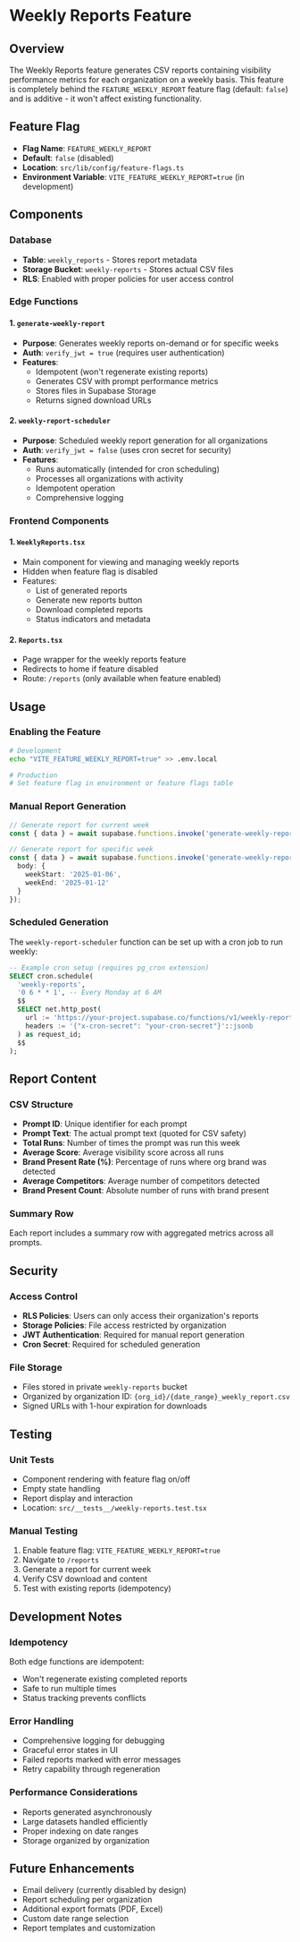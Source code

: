 # Weekly Reports Feature

## Overview
The Weekly Reports feature generates CSV reports containing visibility performance metrics for each organization on a weekly basis. This feature is completely behind the `FEATURE_WEEKLY_REPORT` feature flag (default: `false`) and is additive - it won't affect existing functionality.

## Feature Flag
- **Flag Name**: `FEATURE_WEEKLY_REPORT`
- **Default**: `false` (disabled)
- **Location**: `src/lib/config/feature-flags.ts`
- **Environment Variable**: `VITE_FEATURE_WEEKLY_REPORT=true` (in development)

## Components

### Database
- **Table**: `weekly_reports` - Stores report metadata
- **Storage Bucket**: `weekly-reports` - Stores actual CSV files
- **RLS**: Enabled with proper policies for user access control

### Edge Functions

#### 1. `generate-weekly-report`
- **Purpose**: Generates weekly reports on-demand or for specific weeks
- **Auth**: `verify_jwt = true` (requires user authentication)
- **Features**:
  - Idempotent (won't regenerate existing reports)
  - Generates CSV with prompt performance metrics
  - Stores files in Supabase Storage
  - Returns signed download URLs

#### 2. `weekly-report-scheduler`  
- **Purpose**: Scheduled weekly report generation for all organizations
- **Auth**: `verify_jwt = false` (uses cron secret for security)
- **Features**:
  - Runs automatically (intended for cron scheduling)
  - Processes all organizations with activity
  - Idempotent operation
  - Comprehensive logging

### Frontend Components

#### 1. `WeeklyReports.tsx`
- Main component for viewing and managing weekly reports
- Hidden when feature flag is disabled
- Features:
  - List of generated reports
  - Generate new reports button
  - Download completed reports
  - Status indicators and metadata

#### 2. `Reports.tsx`
- Page wrapper for the weekly reports feature
- Redirects to home if feature disabled
- Route: `/reports` (only available when feature enabled)

## Usage

### Enabling the Feature
```bash
# Development
echo "VITE_FEATURE_WEEKLY_REPORT=true" >> .env.local

# Production
# Set feature flag in environment or feature flags table
```

### Manual Report Generation
```typescript
// Generate report for current week
const { data } = await supabase.functions.invoke('generate-weekly-report');

// Generate report for specific week
const { data } = await supabase.functions.invoke('generate-weekly-report', {
  body: { 
    weekStart: '2025-01-06', 
    weekEnd: '2025-01-12' 
  }
});
```

### Scheduled Generation
The `weekly-report-scheduler` function can be set up with a cron job to run weekly:

```sql
-- Example cron setup (requires pg_cron extension)
SELECT cron.schedule(
  'weekly-reports',
  '0 6 * * 1', -- Every Monday at 6 AM
  $$
  SELECT net.http_post(
    url := 'https://your-project.supabase.co/functions/v1/weekly-report-scheduler',
    headers := '{"x-cron-secret": "your-cron-secret"}'::jsonb
  ) as request_id;
  $$
);
```

## Report Content

### CSV Structure
- **Prompt ID**: Unique identifier for each prompt
- **Prompt Text**: The actual prompt text (quoted for CSV safety)
- **Total Runs**: Number of times the prompt was run this week
- **Average Score**: Average visibility score across all runs
- **Brand Present Rate (%)**: Percentage of runs where org brand was detected
- **Average Competitors**: Average number of competitors detected
- **Brand Present Count**: Absolute number of runs with brand present

### Summary Row
Each report includes a summary row with aggregated metrics across all prompts.

## Security

### Access Control
- **RLS Policies**: Users can only access their organization's reports
- **Storage Policies**: File access restricted by organization
- **JWT Authentication**: Required for manual report generation
- **Cron Secret**: Required for scheduled generation

### File Storage
- Files stored in private `weekly-reports` bucket
- Organized by organization ID: `{org_id}/{date_range}_weekly_report.csv`
- Signed URLs with 1-hour expiration for downloads

## Testing

### Unit Tests
- Component rendering with feature flag on/off
- Empty state handling
- Report display and interaction
- Location: `src/__tests__/weekly-reports.test.tsx`

### Manual Testing
1. Enable feature flag: `VITE_FEATURE_WEEKLY_REPORT=true`
2. Navigate to `/reports`
3. Generate a report for current week
4. Verify CSV download and content
5. Test with existing reports (idempotency)

## Development Notes

### Idempotency
Both edge functions are idempotent:
- Won't regenerate existing completed reports
- Safe to run multiple times
- Status tracking prevents conflicts

### Error Handling
- Comprehensive logging for debugging
- Graceful error states in UI
- Failed reports marked with error messages
- Retry capability through regeneration

### Performance Considerations
- Reports generated asynchronously
- Large datasets handled efficiently
- Proper indexing on date ranges
- Storage organized by organization

## Future Enhancements
- Email delivery (currently disabled by design)
- Report scheduling per organization
- Additional export formats (PDF, Excel)
- Custom date range selection
- Report templates and customization